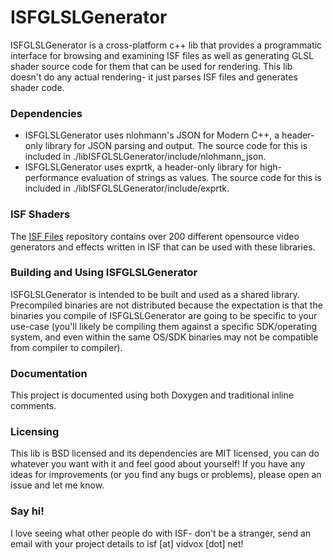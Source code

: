 # ISFGLSLGenerator

ISFGLSLGenerator is a cross-platform c++ lib that provides a programmatic interface for browsing and examining ISF files as well as generating GLSL shader source code for them that can be used for rendering.  This lib doesn't do any actual rendering- it just parses ISF files and generates shader code.

### Dependencies

* ISFGLSLGenerator uses nlohmann's JSON for Modern C++, a header-only library for JSON parsing and output.  The source code for this is included in ./libISFGLSLGenerator/include/nlohmann_json.
* ISFGLSLGenerator uses exprtk, a header-only library for high-performance evaluation of strings as values.  The source code for this is included in ./libISFGLSLGenerator/include/exprtk.

### ISF Shaders

The [ISF Files](https://github.com/Vidvox/ISF-Files) repository contains over 200 different opensource video generators and effects written in ISF that can be used with these libraries.

### Building and Using ISFGLSLGenerator

ISFGLSLGenerator is intended to be built and used as a shared library.  Precompiled binaries are not distributed because the expectation is that the binaries you compile of ISFGLSLGenerator are going to be specific to your use-case (you'll likely be compiling them against a specific SDK/operating system, and even within the same OS/SDK binaries may not be compatible from compiler to compiler).

### Documentation

This project is documented using both Doxygen and traditional inline comments.

### Licensing

This lib is BSD licensed and its dependencies are MIT licensed, you can do whatever you want with it and feel good about yourself!  If you have any ideas for improvements (or you find any bugs or problems), please open an issue and let me know.

### Say hi!

I love seeing what other people do with ISF- don't be a stranger, send an email with your project details to isf [at] vidvox [dot] net!
